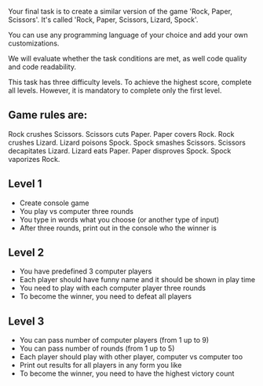 Your final task is to create a similar version of the game 'Rock, Paper, Scissors'. It's called 'Rock, Paper, Scissors, Lizard, Spock'.

You can use any programming language of your choice and add your own customizations.

We will evaluate whether the task conditions are met, as well code quality and code readability.

This task has three difficulty levels. To achieve the highest score, complete all levels. However, it is mandatory to complete only the first level.

## Game rules are:

Rock crushes Scissors.
Scissors cuts Paper.
Paper covers Rock.
Rock crushes Lizard.
Lizard poisons Spock.
Spock smashes Scissors.
Scissors decapitates Lizard.
Lizard eats Paper.
Paper disproves Spock.
Spock vaporizes Rock.

## Level 1

- Create console game
- You play vs computer three rounds
- You type in words what you choose (or another type of input)
- After three rounds, print out in the console who the winner is

## Level 2

- You have predefined 3 computer players
- Each player should have funny name and it should be shown in play time
- You need to play with each computer player three rounds
- To become the winner, you need to defeat all players

## Level 3

- You can pass number of computer players (from 1 up to 9)
- You can pass number of rounds (from 1 up to 5)
- Each player should play with other player, computer vs computer too
- Print out results for all players in any form you like
- To become the winner, you need to have the highest victory count
